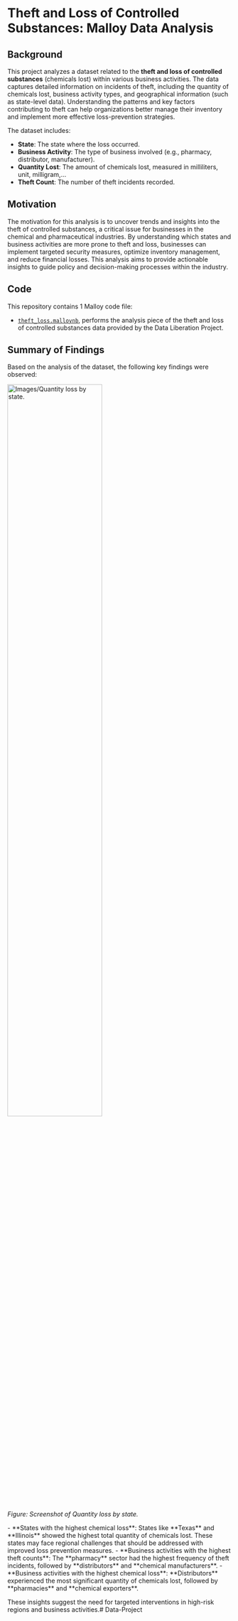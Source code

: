# Theft and Loss of Controlled Substances: Malloy Data Analysis

## Background
This project analyzes a dataset related to the **theft and loss of controlled substances** (chemicals lost) within various business activities. The data captures detailed information on incidents of theft, including the quantity of chemicals lost, business activity types, and geographical information (such as state-level data). Understanding the patterns and key factors contributing to theft can help organizations better manage their inventory and implement more effective loss-prevention strategies.

The dataset includes:
- **State**: The state where the loss occurred.
- **Business Activity**: The type of business involved (e.g., pharmacy, distributor, manufacturer).
- **Quantity Lost**: The amount of chemicals lost, measured in milliliters, unit, milligram,...
- **Theft Count**: The number of theft incidents recorded.

## Motivation
The motivation for this analysis is to uncover trends and insights into the theft of controlled substances, a critical issue for businesses in the chemical and pharmaceutical industries. By understanding which states and business activities are more prone to theft and loss, businesses can implement targeted security measures, optimize inventory management, and reduce financial losses. This analysis aims to provide actionable insights to guide policy and decision-making processes within the industry.
## Code
This repository contains 1 Malloy code file:
- [`theft_loss.malloynb`](theft_loss.malloynb), performs the analysis piece of the theft and loss of controlled substances data provided by the Data Liberation Project.

## Summary of Findings
Based on the analysis of the dataset, the following key findings were observed:
<p>
<img alt="Images/Quantity loss by state." width="65%" src="[https://github.com/ttran1216/Data-Project/blob/main/Images/Quantity%20loss%20by%20state.png]"><br>
<em>Figure: Screenshot of Quantity loss by state.</em></p>
- **States with the highest chemical loss**: States like **Texas** and **Illinois** showed the highest total quantity of chemicals lost. These states may face regional challenges that should be addressed with improved loss prevention measures.
- **Business activities with the highest theft counts**: The **pharmacy** sector had the highest frequency of theft incidents, followed by **distributors** and **chemical manufacturers**.
- **Business activities with the highest chemical loss**: **Distributors** experienced the most significant quantity of chemicals lost, followed by **pharmacies** and **chemical exporters**.

These insights suggest the need for targeted interventions in high-risk regions and business activities.# Data-Project
